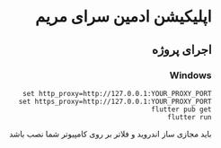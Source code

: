 <div dir="rtl" style="text-align: right">
  
  # اپلیکیشن ادمین سرای مریم
  
 ## اجرای پروژه
 
 ### Windows
 
 `set http_proxy=http://127.0.0.1:YOUR_PROXY_PORT`
 <br>
 `set https_proxy=http://127.0.0.1:YOUR_PROXY_PORT`
 <br>
 `flutter pub get`
 <br>
 `flutter run`
 <br>
 
 باید مجازی ساز اندروید و فلاتر بر روی کامپیوتر شما نصب باشد
    
 </div>
